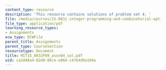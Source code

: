 ```yaml
---
content_type: resource
description: 'This resource contains solutions of problem set 4. '
file: /media/courses/15-083j-integer-programming-and-combinatorial-optimization-fall-2009/ca2d48a402d086cee864c4764d0a104a_MIT15_083JF09_assn04_sol.pdf
file_type: application/pdf
learning_resource_types:
- Assignments
ocw_type: OCWFile
parent_title: Assignments
parent_type: CourseSection
resourcetype: Document
title: MIT15_083JF09_assn04_sol.pdf
uid: ca2d48a4-02d0-86ce-e864-c4764d0a104a
---
```

